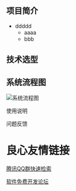 ## 项目简介
* ddddd
	* aaaa
	* bbb

## 技术选型

## 系统流程图
![系统流程图](/doc/test1.jpg)

使用说明
	
问题反馈


 # 良心友情链接

[腾讯QQ群快速检索](http://u.720life.cn/s/8cf73f7c)

[软件免费开发论坛](http://u.720life.cn/s/bbb01dc0)